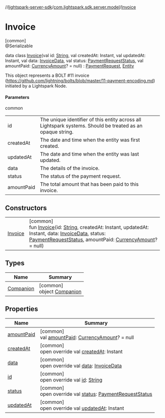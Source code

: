 //[lightspark-server-sdk](../../../index.md)/[com.lightspark.sdk.server.model](../index.md)/[Invoice](index.md)

# Invoice

[common]\
@Serializable

data class [Invoice](index.md)(val id: [String](https://kotlinlang.org/api/latest/jvm/stdlib/kotlin/-string/index.html), val createdAt: Instant, val updatedAt: Instant, val data: [InvoiceData](../-invoice-data/index.md), val status: [PaymentRequestStatus](../-payment-request-status/index.md), val amountPaid: [CurrencyAmount](../-currency-amount/index.md)? = null) : [PaymentRequest](../-payment-request/index.md), [Entity](../-entity/index.md)

This object represents a BOLT #11 invoice (https://github.com/lightning/bolts/blob/master/11-payment-encoding.md) initiated by a Lightspark Node.

#### Parameters

common

| | |
|---|---|
| id | The unique identifier of this entity across all Lightspark systems. Should be treated as an opaque string. |
| createdAt | The date and time when the entity was first created. |
| updatedAt | The date and time when the entity was last updated. |
| data | The details of the invoice. |
| status | The status of the payment request. |
| amountPaid | The total amount that has been paid to this invoice. |

## Constructors

| | |
|---|---|
| [Invoice](-invoice.md) | [common]<br>fun [Invoice](-invoice.md)(id: [String](https://kotlinlang.org/api/latest/jvm/stdlib/kotlin/-string/index.html), createdAt: Instant, updatedAt: Instant, data: [InvoiceData](../-invoice-data/index.md), status: [PaymentRequestStatus](../-payment-request-status/index.md), amountPaid: [CurrencyAmount](../-currency-amount/index.md)? = null) |

## Types

| Name | Summary |
|---|---|
| [Companion](-companion/index.md) | [common]<br>object [Companion](-companion/index.md) |

## Properties

| Name | Summary |
|---|---|
| [amountPaid](amount-paid.md) | [common]<br>val [amountPaid](amount-paid.md): [CurrencyAmount](../-currency-amount/index.md)? = null |
| [createdAt](created-at.md) | [common]<br>open override val [createdAt](created-at.md): Instant |
| [data](data.md) | [common]<br>open override val [data](data.md): [InvoiceData](../-invoice-data/index.md) |
| [id](id.md) | [common]<br>open override val [id](id.md): [String](https://kotlinlang.org/api/latest/jvm/stdlib/kotlin/-string/index.html) |
| [status](status.md) | [common]<br>open override val [status](status.md): [PaymentRequestStatus](../-payment-request-status/index.md) |
| [updatedAt](updated-at.md) | [common]<br>open override val [updatedAt](updated-at.md): Instant |
